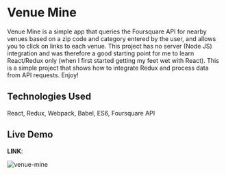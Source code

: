 # Venue Mine
Venue Mine is a simple app that queries the Foursquare API for nearby venues based on a zip code and category entered by the user, and allows you to click on links to each venue. This project has no server (Node JS) integration and was therefore a good starting point for me to learn React/Redux only (when I first started getting my feet wet with React). This is a simple project that shows how to integrate Redux and process data from API requests. Enjoy!

## Technologies Used
React, Redux, Webpack, Babel, ES6, Foursquare API

## Live Demo
<strong>LINK</strong>:

![venue-mine](https://user-images.githubusercontent.com/24254780/30516104-357f1928-9b03-11e7-8c4e-92faf1e7410d.gif)
